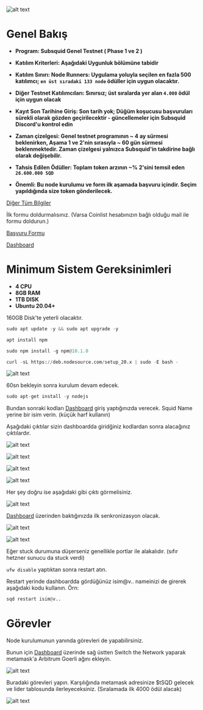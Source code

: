 ![alt text](https://i.hizliresim.com/bw0rh5z.png)


# Genel Bakış

- **Program: Subsquid Genel Testnet ( Phase 1 ve 2 )** 
- **Katılım Kriterleri: Aşağıdaki Uygunluk bölümüne tabidir** 
- **Katılım Sınırı: Node Runners: Uygulama yoluyla seçilen en fazla 500 katılımcı; `en üst sıradaki 133 node` ödüller için uygun olacaktır.** 

- **Diğer Testnet Katılımcıları: Sınırsız; üst sıralarda yer alan `4.000` ödül için uygun olacak** 
- **Kayıt Son Tarihine Giriş:	Son tarih yok; Düğüm koşucusu başvuruları sürekli olarak gözden geçirilecektir - güncellemeler için Subsquid Discord'u kontrol edin** 
- **Zaman çizelgesi:	Genel testnet programının ~ 4 ay sürmesi beklenirken, Aşama 1 ve 2'nin sırasıyla ~ 60 gün sürmesi beklenmektedir. Zaman çizelgesi yalnızca Subsquid'in takdirine bağlı olarak değişebilir.** 
- **Tahsis Edilen Ödüller: 	Toplam token arzının ~% 2'sini temsil eden `26.600.000 SQD`**

- **Önemli: Bu node kurulumu ve form ilk aşamada başvuru içindir. Seçim yapıldığında size token gönderilecek.**





<a href="https://coinlist.co/subsquid-testnet">Diğer Tüm Bilgiler</a>

İlk formu doldurmalısınız. (Varsa Coinlist hesabınızın bağlı olduğu mail ile formu doldurun.)

<a href="https://subsquid.deform.cc/testnetnodeapplication/">Başvuru Formu</a>

<a href="https://app.subsquid.io/squids/">Dashboard</a>


# Minimum Sistem Gereksinimleri

- **4 CPU**
- **8GB RAM**
- **1TB DISK**
- **Ubuntu 20.04+**

160GB Disk'te yeterli olacaktır.

```python
sudo apt update -y && sudo apt upgrade -y
```

```python
apt install npm
```

```python
sudo npm install -g npm@10.1.0
```

```python
curl -sL https://deb.nodesource.com/setup_20.x | sudo -E bash -
```

![alt text](https://i.hizliresim.com/6mn2dae.png)

60sn bekleyin sonra kurulum devam edecek.

```python
sudo apt-get install -y nodejs
```

Bundan sonraki kodları <a href="https://app.subsquid.io/squids/">Dashboard</a> giriş yaptığınızda verecek. Squid Name yerine bir isim verin. (küçük harf kullanın)

Aşağıdaki çıktılar sizin dashboardda giridğiniz kodlardan sonra alacağınız çıktılardır.

![alt text](https://i.hizliresim.com/1pmes4t.png)


![alt text](https://i.hizliresim.com/bv7w4pg.png)


![alt text](https://i.hizliresim.com/9p6sbk5.png)


![alt text](https://i.hizliresim.com/j6g9jf5.png)


Her şey doğru ise aşağıdaki gibi çıktı görmelisiniz.


![alt text](https://i.hizliresim.com/qgfokeg.png)


<a href="https://app.subsquid.io/squids/">Dashboard</a> üzerinden baktığınızda ilk senkronizasyon olacak.

![alt text](https://i.hizliresim.com/hb1u9iq.png)

![alt text](https://i.hizliresim.com/e58bcgy.png)

Eğer stuck durumuna düşerseniz genellikle portlar ile alakalıdır. (sıfır hetzner sunucu da stuck verdi)

`ufw disable`  yaptıktan sonra restart atın.

Restart yerinde dashboardda gördüğünüz isim@v.. nameinizi de girerek aşağıdaki kodu kullanın. Örn:

```python
sqd restart isim@v..
```


# Görevler

Node kurulumunun yanında görevleri de yapabilirsiniz.

Bunun için <a href="https://app.subsquid.io/squids/">Dashboard</a> üzerinde sağ üstten Switch the Network yaparak metamask'a Arbitrum Goerli ağını ekleyin.

![alt text](https://i.hizliresim.com/2cb9nuv.png)

Buradaki görevleri yapın. Karşılığında metamask adresinize $tSQD gelecek ve lider tablosunda ilerleyeceksiniz. (Sıralamada ilk 4000 ödül alacak)

![alt text](https://i.hizliresim.com/j0xh36b.png)








